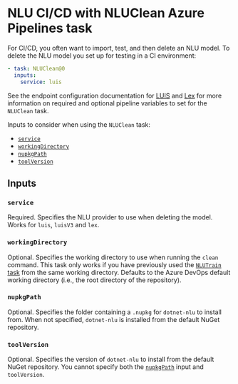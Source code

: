 # NLU CI/CD with NLUClean Azure Pipelines task

For CI/CD, you often want to import, test, and then delete an NLU model. To delete the NLU model you set up for testing in a CI environment:
```yaml
- task: NLUClean@0
  inputs:
    service: luis
```

See the endpoint configuration documentation for [LUIS](LuisEndpointConfiguration.md) and [Lex](LexEndpointConfiguration.md) for more information on required and optional pipeline variables to set for the `NLUClean` task.

Inputs to consider when using the `NLUClean` task:
- [`service`](#service)
- [`workingDirectory`](#workingdirectory)
- [`nupkgPath`](#nupkgpath)
- [`toolVersion`](#toolversion)

## Inputs

### `service`

Required. Specifies the NLU provider to use when deleting the model. Works for `luis`, `luisV3` and `lex`.

### `workingDirectory`

Optional. Specifies the working directory to use when running the `clean` command. This task only works if you have previously used the [`NLUTrain` task](NLUTrainTask.md) from the same working directory. Defaults to the Azure DevOps default working directory (i.e., the root directory of the repository).

### `nupkgPath`

Optional. Specifies the folder containing a `.nupkg` for `dotnet-nlu` to install from. When not specified, `dotnet-nlu` is installed from the default NuGet repository.

### `toolVersion`

Optional. Specifies the version of `dotnet-nlu` to install from the default NuGet repository. You cannot specify both the [`nupkgPath`](#nupkgpath) input and `toolVersion`.
